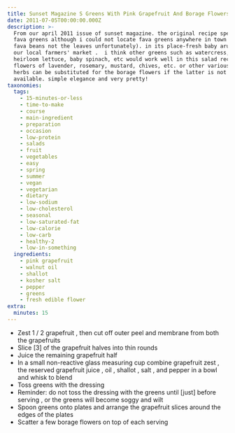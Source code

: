 ```yaml
---
title: Sunset Magazine S Greens With Pink Grapefruit And Borage Flowers
date: 2011-07-05T00:00:00.000Z
description: >-
  From our april 2011 issue of sunset magazine. the original recipe specified
  fava greens although i could not locate fava greens anywhere in town (fresh
  fava beans not the leaves unfortunately). in its place-fresh baby arugula from
  our local farmers' market .  i think other greens such as watercress, mache,
  heirloom lettuce, baby spinach, etc would work well in this salad recipe. the
  flowers of lavender, rosemary, mustard, chives, etc. or other various edible
  herbs can be substituted for the borage flowers if the latter is not
  available. simple elegance and very pretty!
taxonomies:
  tags:
    - 15-minutes-or-less
    - time-to-make
    - course
    - main-ingredient
    - preparation
    - occasion
    - low-protein
    - salads
    - fruit
    - vegetables
    - easy
    - spring
    - summer
    - vegan
    - vegetarian
    - dietary
    - low-sodium
    - low-cholesterol
    - seasonal
    - low-saturated-fat
    - low-calorie
    - low-carb
    - healthy-2
    - low-in-something
  ingredients:
    - pink grapefruit
    - walnut oil
    - shallot
    - kosher salt
    - pepper
    - greens
    - fresh edible flower
extra:
  minutes: 15
---
```

 - Zest 1 / 2 grapefruit , then cut off outer peel and membrane from both the grapefruits
 - Slice [3] of the grapefruit halves into thin rounds
 - Juice the remaining grapefruit half
 - In a small non-reactive glass measuring cup combine grapefruit zest , the reserved grapefruit juice , oil , shallot , salt , and pepper in a bowl and whisk to blend
 - Toss greens with the dressing
 - Reminder: do not toss the dressing with the greens until [just] before serving , or the greens will become soggy and wilt
 - Spoon greens onto plates and arrange the grapefruit slices around the edges of the plates
 - Scatter a few borage flowers on top of each serving
